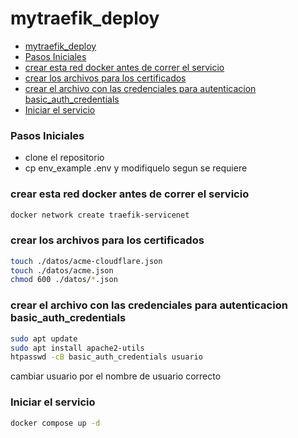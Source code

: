 # mytraefik_deploy

<!--toc:start-->

- [mytraefik_deploy](#mytraefikdeploy)
- [Pasos Iniciales](#pasos-iniciales)
- [crear esta red docker antes de correr el servicio](#crear-esta-red-docker-antes-de-correr-el-servicio)
- [crear los archivos para los certificados](#crear-los-archivos-para-los-certificados)
- [crear el archivo con las credenciales para autenticacion basic_auth_credentials](#crear-el-archivo-con-las-credenciales-para-autenticacion-basicauthcredentials)
- [Iniciar el servicio](#iniciar-el-servicio)
<!--toc:end-->

### Pasos Iniciales

- clone el repositorio
- cp env_example .env y modifiquelo segun se requiere

### crear esta red docker antes de correr el servicio

```bash
docker network create traefik-servicenet
```

### crear los archivos para los certificados

```bash
touch ./datos/acme-cloudflare.json
touch ./datos/acme.json
chmod 600 ./datos/*.json
```

### crear el archivo con las credenciales para autenticacion basic_auth_credentials

```bash
sudo apt update
sudo apt install apache2-utils
htpasswd -cB basic_auth_credentials usuario
```

cambiar usuario por el nombre de usuario correcto

### Iniciar el servicio

```bash
docker compose up -d
```
